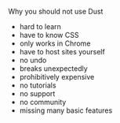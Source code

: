 Why you should not use Dust
- hard to learn
- have to know CSS
- only works in Chrome
- have to host sites yourself
- no undo
- breaks unexpectedly
- prohibitively expensive
- no tutorials
- no support
- no community
- missing many basic features
